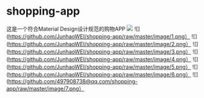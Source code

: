 # shopping-app
这是一个符合Material Design设计规范的购物APP
![](http://www.baidu.com/img/bdlogo.gif ) 
![](https://github.com/JunhaoWEI/shopping-app/raw/master/image/1.png）
![](https://github.com/JunhaoWEI/shopping-app/raw/master/image/2.png）
![](https://github.com/JunhaoWEI/shopping-app/raw/master/image/3.png）
![](https://github.com/JunhaoWEI/shopping-app/raw/master/image/4.png）
![](https://github.com/JunhaoWEI/shopping-app/raw/master/image/5.png）
![](https://github.com/JunhaoWEI/shopping-app/raw/master/image/6.png）
![](https://github.com/497908738@qq.com/shopping-app/raw/master/image/7.png）

